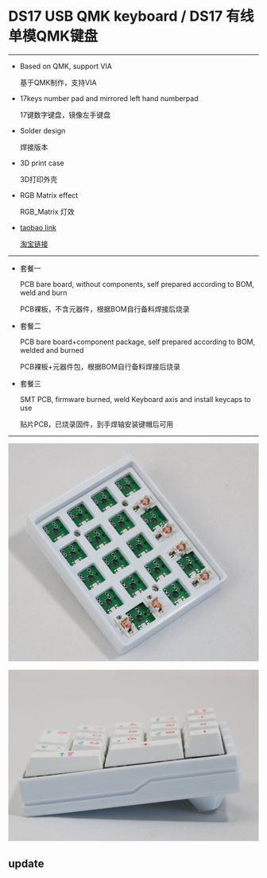 # DS17 USB QMK keyboard / DS17 有线单模QMK键盘
---
* Based on QMK, support VIA

    基于QMK制作，支持VIA

* 17keys number pad and mirrored left hand numberpad

    17键数字键盘，镜像左手键盘

* Solder design

    焊接版本

* 3D print case

    3D打印外壳

* RGB Matrix effect

    RGB_Matrix 灯效

* [taobao link](https://item.taobao.com/item.htm?ft=t&id=837130986899&sku_properties=122216346%3A21959%3B122216808%3A10491261) 

    [淘宝链接](https://item.taobao.com/item.htm?ft=t&id=837130986899&sku_properties=122216346%3A21959%3B122216808%3A10491261)

---

* 套餐一

    PCB bare board, without components, self prepared according to BOM, weld and burn

    PCB裸板，不含元器件，根据BOM自行备料焊接后烧录

* 套餐二

    PCB bare board+component package, self prepared according to BOM, welded and burned

    PCB裸板+元器件包，根据BOM自行备料焊接后烧录

* 套餐三

    SMT PCB, firmware burned, weld Keyboard axis and install keycaps to use

    贴片PCB，已烧录固件，到手焊轴安装键帽后可用

---


![alt text](image/image.png)

![alt text](image/image-1.png)

## update
